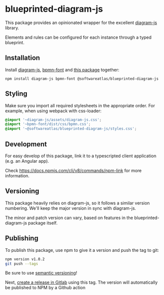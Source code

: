 # blueprinted-diagram-js

This package provides an opinionated wrapper for the excellent [diagram-js](https://github.com/bpmn-io/diagram-js) library.

Elements and rules can be configured for each instance through a typed blueprint.

## Installation

Install [diagram-js](https://www.npmjs.com/package/diagram-js), [bpmn-font](https://www.npmjs.com/package/bpmn-font) and [this package](https://www.npmjs.com/package/@softwareatlas/blueprinted-diagram-js) together:

```
npm install diagram-js bpmn-font @softwareatlas/blueprinted-diagram-js
```

## Styling

Make sure you import all required stylesheets in the appropriate order. For example, when using webpack with css-loader:

```css
@import '~diagram-js/assets/diagram-js.css';
@import '~bpmn-font/dist/css/bpmn.css';
@import '~@softwareatlas/blueprinted-diagram-js/styles.css';
```

## Development

For easy develop of this package, link it to a typescripted client application (e.g. an Angular app).

Check https://docs.npmjs.com/cli/v8/commands/npm-link for more information.

## Versioning

This package heavily relies on diagram-js, so it follows a similar version numbering. We'll keep the major version in sync with diagram-js.

The minor and patch version can vary, based on features in the blueprinted-diagram-js package itself.


## Publishing

To publish this package, use npm to give it a version and push the tag to git:

```bash
npm version v1.0.2
git push --tags
```

Be sure to use [semantic versioning](https://semver.org)!

Next, [create a release in Gitlab](https://github.com/ljwboschker/blueprinted-diagram-js/releases) using this tag. The version will automatically be published to NPM by a Github action

